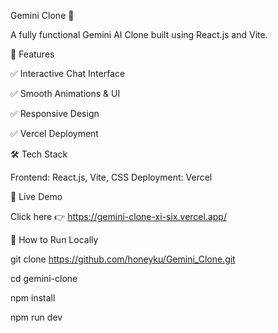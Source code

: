 Gemini Clone 🚀

A fully functional Gemini AI Clone built using React.js and Vite.



🌟 Features

✅ Interactive Chat Interface

✅ Smooth Animations & UI

✅ Responsive Design

✅ Vercel Deployment



🛠️ Tech Stack

Frontend: React.js, Vite, CSS
Deployment: Vercel



🔗 Live Demo

Click here 👉 https://gemini-clone-xi-six.vercel.app/



📝 How to Run Locally

git clone https://github.com/honeyku/Gemini_Clone.git

cd gemini-clone

npm install

npm run dev
